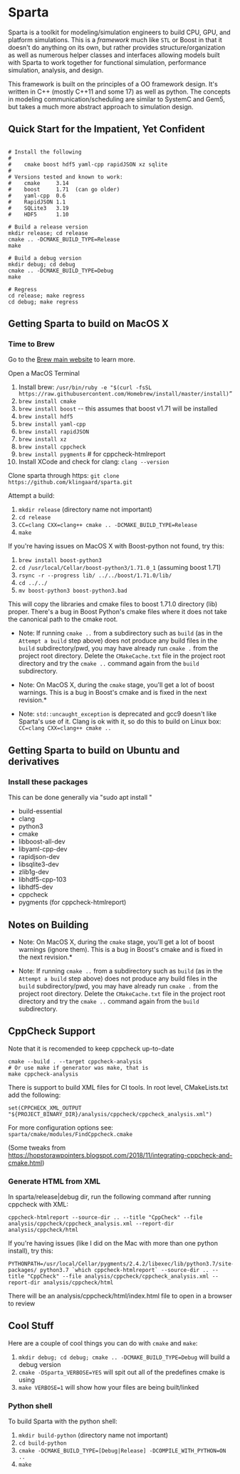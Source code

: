 # Sparta

Sparta is a toolkit for modeling/simulation engineers to build CPU,
GPU, and platform simulations.  This is a _framework_ much like `STL`
or Boost in that it doesn't do anything on its own, but rather
provides structure/organization as well as numerous helper classes and
interfaces allowing models built with Sparta to work together for
functional simulation, performance simulation, analysis, and design.

This framework is built on the principles of a OO framework design.
It's written in C++ (mostly C++11 and some 17) as well as python.  The
concepts in modeling communication/scheduling are similar to SystemC
and Gem5, but takes a much more abstract approach to simulation
design.

## Quick Start for the Impatient, Yet Confident

```

# Install the following
#
#    cmake boost hdf5 yaml-cpp rapidJSON xz sqlite
#
# Versions tested and known to work:
#    cmake     3.14
#    boost     1.71  (can go older)
#    yaml-cpp  0.6
#    RapidJSON 1.1
#    SQLite3   3.19
#    HDF5      1.10

# Build a release version
mkdir release; cd release
cmake .. -DCMAKE_BUILD_TYPE=Release
make

# Build a debug version
mkdir debug; cd debug
cmake .. -DCMAKE_BUILD_TYPE=Debug
make

# Regress
cd release; make regress
cd debug; make regress

```

## Getting Sparta to build on MacOS X

### Time to Brew

Go to the [Brew main website](https://brew.sh) to learn more.

Open a MacOS Terminal

1. Install brew: `/usr/bin/ruby -e "$(curl -fsSL https://raw.githubusercontent.com/Homebrew/install/master/install)”`
1. `brew install cmake`
1. `brew install boost` -- this assumes that boost v1.71 will be installed
1. `brew install hdf5`
1. `brew install yaml-cpp`
1. `brew install rapidJSON`
1. `brew install xz`
1. `brew install cppcheck`
1. `brew install pygments` # for cppcheck-htmlreport
1. Install XCode and check for clang: `clang --version`

Clone sparta through https: `git clone https://github.com/klingaard/sparta.git`

Attempt a build:

1. `mkdir release` (directory name not important)
1. `cd release`
1. `CC=clang CXX=clang++ cmake .. -DCMAKE_BUILD_TYPE=Release`
1. `make`

If you're having issues on MacOS X with Boost-python not found, try this:

1. `brew install boost-python3`
1. `cd /usr/local/Cellar/boost-python3/1.71.0_1`  (assuming boost 1.71)
1. `rsync -r --progress lib/ ../../boost/1.71.0/lib/`
1. `cd ../../`
1. `mv boost-python3 boost-python3.bad`

This will copy the libraries and cmake files to boost 1.71.0 directory
(lib) proper.  There's a bug in Boost Python's cmake files where it
does not take the canonical path to the cmake root.

* Note: If running `cmake ..` from a subdirectory such as `build` (as
  in the `Attempt a build` step above) does not produce any build
  files in the `build` subdirectory/pwd, you may have already run
  `cmake .` from the project root directory. Delete the
  `CMakeCache.txt` file in the project root directory and try the
  `cmake ..` command again from the `build` subdirectory.

* Note: On MacOS X, during the `cmake` stage, you'll get a lot of
  boost warnings.  This is a bug in Boost's cmake and is fixed in the
  next revision.*

* Note: `std::uncaught_exception` is deprecated and gcc9 doesn't like
  Sparta's use of it.  Clang is ok with it, so do this to build on
  Linux box: `CC=clang CXX=clang++ cmake ..`

## Getting Sparta to build on Ubuntu and derivatives

### Install these packages

This can be done generally via "sudo apt install <package name>"

- build-essential
- clang
- python3
- cmake
- libboost-all-dev
- libyaml-cpp-dev
- rapidjson-dev
- libsqlite3-dev
- zlib1g-dev
- libhdf5-cpp-103
- libhdf5-dev
- cppcheck
- pygments (for cppcheck-htmlreport)

## Notes on Building

* Note: On MacOS X, during the `cmake` stage, you'll get a lot of
 boost warnings (ignore them).  This is a bug in Boost's cmake and is
 fixed in the next revision.*

* Note: If running `cmake ..` from a subdirectory such as `build` (as
 in the `Attempt a build` step above) does not produce any build files
 in the `build` subdirectory/pwd, you may have already run `cmake .`
 from the project root directory. Delete the `CMakeCache.txt` file in
 the project root directory and try the `cmake ..` command again from
 the `build` subdirectory.

## CppCheck Support
Note that it is recomended to keep cppcheck up-to-date

```
cmake --build . --target cppcheck-analysis
# Or use make if generator was make, that is
make cppcheck-analysis
```

There is support to build XML files for CI tools.  In root level,
CMakeLists.txt add the following:
```
set(CPPCHECK_XML_OUTPUT "${PROJECT_BINARY_DIR}/analysis/cppcheck/cppcheck_analysis.xml")
```

For more configuration options see:
`sparta/cmake/modules/FindCppcheck.cmake`

(Some tweaks from https://hopstorawpointers.blogspot.com/2018/11/integrating-cppcheck-and-cmake.html)

### Generate HTML from XML
In sparta/release|debug dir, run the following command after running cppcheck with XML:

```
cppcheck-htmlreport --source-dir .. --title "CppCheck" --file analysis/cppcheck/cppcheck_analysis.xml --report-dir analysis/cppcheck/html
```
If you're having issues (like I did on the Mac with more than one python install), try this:
```
PYTHONPATH=/usr/local/Cellar/pygments/2.4.2/libexec/lib/python3.7/site-packages/ python3.7 `which cppcheck-htmlreport` --source-dir .. --title "CppCheck" --file analysis/cppcheck/cppcheck_analysis.xml --report-dir analysis/cppcheck/html
```

There will be an analysis/cppcheck/html/index.html file to open in a browser to review

## Cool Stuff
Here are a couple of cool things you can do with `cmake` and `make`:

1. `mkdir debug; cd debug; cmake .. -DCMAKE_BUILD_TYPE=Debug` will build a debug version
2. `cmake -DSparta_VERBOSE=YES` will spit out all of the predefines cmake is using
3. `make VERBOSE=1` will show how your files are being built/linked

### Python shell

To build Sparta with the python shell:

1. `mkdir build-python` (directory name not important)
2. `cd build-python`
3. `cmake -DCMAKE_BUILD_TYPE=[Debug|Release] -DCOMPILE_WITH_PYTHON=ON ..`
4. `make`
